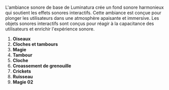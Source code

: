 
L'ambiance sonore de base de Luminatura crée un fond sonore harmonieux qui soutient les effets sonores interactifs. Cette ambiance est conçue pour plonger les utilisateurs dans une atmosphère apaisante et immersive.
Les objets sonores interactifs sont conçus pour réagir à la capacitance des utilisateurs et enrichir l'expérience sonore.

1. **Oiseaux**  
2. **Cloches et tambours**  
3. **Magie**  
4. **Tambour**  
5. **Cloche**  
6. **Croassement de grenouille**  
7. **Crickets**  
8. **Ruisseau**  
9. **Magie 02**

